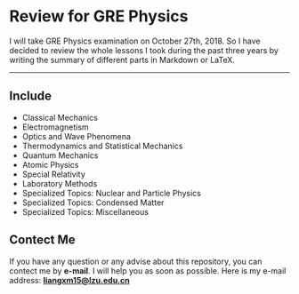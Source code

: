 # Review for GRE Physics
I will take GRE Physics examination on October 27th, 2018. So I have decided to review the whole lessons I took during the past three years by writing the summary of different parts in Markdown or LaTeX.
***
## Include
- Classical Mechanics
- Electromagnetism
- Optics and Wave Phenomena
- Thermodynamics and Statistical Mechanics
- Quantum Mechanics
- Atomic Physics
- Special Relativity
- Laboratory Methods
- Specialized Topics: Nuclear and Particle Physics
- Specialized Topics: Condensed Matter
- Specialized Topics: Miscellaneous
## Contect Me
If you have any question or any advise about this repository, you can contect me by **e-mail**. I will help you as soon as possible.
Here is my e-mail address: **liangxm15@lzu.edu.cn**
